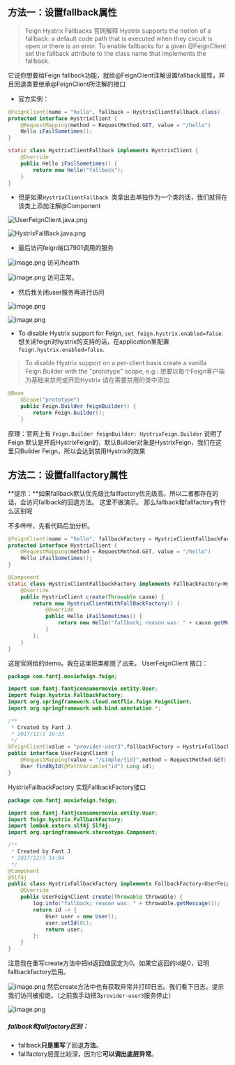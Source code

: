 ##  方法一：设置fallback属性
>Feign Hystrix Fallbacks 官网解释
Hystrix supports the notion of a fallback: a default code path that is executed when they circuit is open or there is an error. To enable fallbacks for a given @FeignClient set the fallback attribute to the class name that implements the fallback.



它说你想要给Feign fallback功能，就给@FeignClient注解设置fallback属性，并且回退类要继承@FeignClient所注解的接口
* 官方实例：
```java
@FeignClient(name = "hello", fallback = HystrixClientFallback.class)
protected interface HystrixClient {
    @RequestMapping(method = RequestMethod.GET, value = "/hello")
    Hello iFailSometimes();
}

static class HystrixClientFallback implements HystrixClient {
    @Override
    public Hello iFailSometimes() {
        return new Hello("fallback");
    }
}
```
* 但是如果`HystrixClientFallback `类拿出去单独作为一个类的话，我们就得在该类上添加注解@Component

![UserFeignClient.java.png](http://upload-images.jianshu.io/upload_images/5786888-3e261feb976722f2.png?imageMogr2/auto-orient/strip%7CimageView2/2/w/1240)

![HystrixFallBack.java.png](http://upload-images.jianshu.io/upload_images/5786888-2aa8fe86531b4e7a.png?imageMogr2/auto-orient/strip%7CimageView2/2/w/1240)

* 最后访问feign端口7901调用的服务

![image.png](http://upload-images.jianshu.io/upload_images/5786888-41e4b1d6ddb0e987.png?imageMogr2/auto-orient/strip%7CimageView2/2/w/1240)
访问/health 


![image.png](http://upload-images.jianshu.io/upload_images/5786888-17608fddf951dc47.png?imageMogr2/auto-orient/strip%7CimageView2/2/w/1240)
访问正常。

* 然后我关闭user服务再进行访问

![image.png](http://upload-images.jianshu.io/upload_images/5786888-90b938d557061c08.png?imageMogr2/auto-orient/strip%7CimageView2/2/w/1240)

![image.png](http://upload-images.jianshu.io/upload_images/5786888-7043a83fc191af5d.png?imageMogr2/auto-orient/strip%7CimageView2/2/w/1240)

* To disable Hystrix support for Feign, `set feign.hystrix.enabled=false`.
想关闭feign对hystrix的支持的话，在application里配置`feign.hystrix.enabled=false`.
>To disable Hystrix support on a per-client basis create a vanilla Feign.Builder with the "prototype" scope, e.g.:
想要以每个Feign客户端为基础来禁用或开启Hystrix
请在需要禁用的类中添加
```java
@Bean
	@Scope("prototype")
	public Feign.Builder feignBuilder() {
		return Feign.builder();
	}
```
原理：官网上有
`Feign.Builder feignBuilder: HystrixFeign.Builder`
说明了 Feign 默认是开启HystrixFeign的，默认Builder对象是HystrixFeign，我们在这里只Builder  Feign，所以会达到禁用Hystrix的效果
##  方法二：设置fallfactory属性
**提示：**如果fallback默认优先级比fallfactory优先级高。所以二者都存在的话，会访问fallback的回退方法。
这里不做演示。
那么fallback和fallfactory有什么区别呢

不多哔哔，先看代码后加分析。
```java
@FeignClient(name = "hello", fallbackFactory = HystrixClientFallbackFactory.class)
protected interface HystrixClient {
	@RequestMapping(method = RequestMethod.GET, value = "/hello")
	Hello iFailSometimes();
}

@Component
static class HystrixClientFallbackFactory implements FallbackFactory<HystrixClient> {
	@Override
	public HystrixClient create(Throwable cause) {
		return new HystrixClientWithFallBackFactory() {
			@Override
			public Hello iFailSometimes() {
				return new Hello("fallback; reason was: " + cause.getMessage());
			}
		};
	}
}
```
这是官网给的demo。我在这里把类都提了出来。
UserFeignClient  接口：
```java
package com.fantj.moviefeign.feign;

import com.fantj.fantjconsumermovie.entity.User;
import feign.hystrix.FallbackFactory;
import org.springframework.cloud.netflix.feign.FeignClient;
import org.springframework.web.bind.annotation.*;

/**
 * Created by Fant.J.
 * 2017/12/1 19:33
 */
@FeignClient(value = "provider-user3",fallbackFactory = HystrixFallbackFactory.class)
public interface UserFeignClient {
    @RequestMapping(value = "/simple/{id}",method = RequestMethod.GET)
    User findById(@PathVariable("id") Long id);
}
```
HystrixFallbackFactory 实现FallbackFactory接口
```java
package com.fantj.moviefeign.feign;

import com.fantj.fantjconsumermovie.entity.User;
import feign.hystrix.FallbackFactory;
import lombok.extern.slf4j.Slf4j;
import org.springframework.stereotype.Component;

/**
 * Created by Fant.J.
 * 2017/12/3 14:04
 */
@Component
@Slf4j
public class HystrixFallbackFactory implements FallbackFactory<UserFeignClient>{
    @Override
    public UserFeignClient create(Throwable throwable) {
        log.info("fallback; reason was: " + throwable.getMessage());
        return id -> {
            User user = new User();
            user.setId(0L);
            return user;
        };
    }
}
```
注意我在重写create方法中把id返回值固定为0。如果它返回的id是0，证明fallbackfactory启用。

![image.png](http://upload-images.jianshu.io/upload_images/5786888-a6b3c627b2a7dd73.png?imageMogr2/auto-orient/strip%7CimageView2/2/w/1240)
然后create方法中也有获取异常并打印日志。我们看下日志。提示我们访问被拒绝。（之前我手动把3`provider-user3`服务停止）

![image.png](http://upload-images.jianshu.io/upload_images/5786888-0a4bf97581d997fb.png?imageMogr2/auto-orient/strip%7CimageView2/2/w/1240)

#####   fallback和fallfactory区别：
* fallback**只是重写**了回退**方法**。
* fallfactory层面比较深，因为它**可以调出底层异常**。

